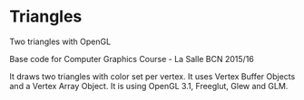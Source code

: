 # Triangles
Two triangles with OpenGL

Base code for Computer Graphics Course - La Salle BCN 2015/16

It draws two triangles with color set per vertex.
It uses Vertex Buffer Objects and a Vertex Array Object.
It is using OpenGL 3.1, Freeglut, Glew and GLM.
